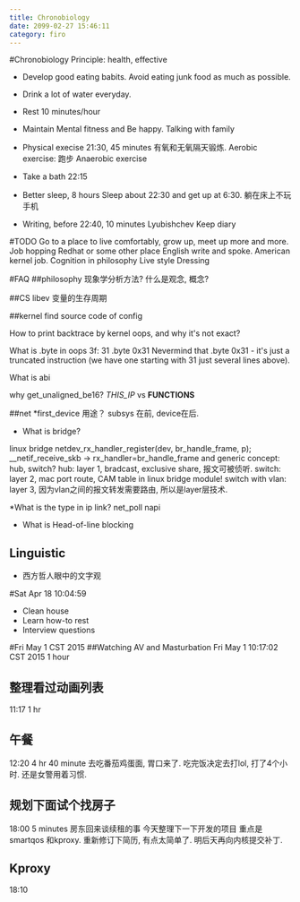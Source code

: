 ```yaml
---
title: Chronobiology
date: 2099-02-27 15:46:11
category: firo
---
```


#Chronobiology
Principle: health, effective
* Develop good eating babits.
Avoid eating junk food as much as possible.

* Drink a lot of water everyday.

* Rest 10 minutes/hour

* Maintain Mental fitness and Be happy.
Talking with family

* Physical execise 21:30, 45 minutes
有氧和无氧隔天锻炼.
Aerobic exercise: 跑步
Anaerobic exercise 

* Take a bath 22:15

* Better sleep, 8 hours
Sleep about 22:30 and get up at 6:30.
躺在床上不玩手机

* Writing, before 22:40, 10 minutes
Lyubishchev
Keep diary

#TODO
Go to a place to live comfortably, grow up, meet up more and more.
Job hopping Redhat or some other place
English write and spoke.
American kernel job.
Cognition in philosophy
Live style 
Dressing

#FAQ
##philosophy
现象学分析方法?
什么是观念, 概念?

##CS
libev 变量的生存周期

##kernel
find source code of config

How to print backtrace by kernel oops, and why it's not exact?

What is .byte in oops
 3f:   31                      .byte 0x31 
 Nevermind that .byte 0x31 - it's just a truncated instruction (we have one
 starting with 31 just several lines above). 

What is abi


why get_unaligned_be16?
 _THIS_IP_ vs __FUNCTIONS__

##net
*first_device 用途？
subsys 在前, device在后.

* What is bridge?

linux bridge 
netdev_rx_handler_register(dev, br_handle_frame, p);
__netif_receive_skb -> rx_handler=br_handle_frame
and generic concept: hub, switch?
hub: layer 1, bradcast, exclusive share, 报文可被侦听.
switch: layer 2,  mac port route, CAM table in linux bridge module!
switch with vlan: layer 3, 因为vlan之间的报文转发需要路由, 所以是layer层技术.

*What is the type in ip link?
net_poll
napi

* What is Head-of-line blocking

## Linguistic
* 西方哲人眼中的文字观

#Sat Apr 18 10:04:59
* Clean house
* Learn how-to rest
* Interview questions

#Fri May  1 CST 2015
##Watching AV and Masturbation 
Fri May  1 10:17:02 CST 2015 
1 hour

## 整理看过动画列表
11:17 1 hr

## 午餐
12:20 4 hr 40 minute
去吃番茄鸡蛋面, 胃口来了.
吃完饭决定去打lol, 打了4个小时.
还是女警用着习惯.

## 规划下面试个找房子
18:00 5 minutes
房东回来谈续租的事
今天整理下一下开发的项目
重点是smartqos 和kproxy.
重新修订下简历, 有点太简单了.
明后天再向内核提交补丁.

## Kproxy
18:10




